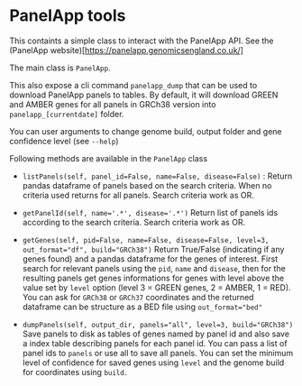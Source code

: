 # PanelApp tools

This containts a simple class to interact with the PanelApp API. See the (PanelApp website)[https://panelapp.genomicsengland.co.uk/]

The main class is `PanelApp`.


This also expose a cli command `panelapp_dump` that can be used to download PanelApp panels to tables. By default, it will download GREEN and AMBER genes for all panels in GRCh38 version into `panelapp_[currentdate]` folder.

You can user arguments to change genome build, output folder and gene confidence level (see `--help`)

Following methods are available in the `PanelApp` class

- `listPanels(self, panel_id=False, name=False, disease=False)` :
Return pandas dataframe of panels based on the search criteria. When no criteria used returns for all panels. Search criteria work as OR.
        
- `getPanelId(self, name='.*', disease='.*')`
Return list of panels ids according to the search criteria.  Search criteria work as OR.

- `getGenes(self, pid=False, name=False, disease=False, level=3, out_format="df", build="GRCh38")`
Return True/False (indicating if any genes found) and a pandas dataframe for the genes of interest. First search for relevant panels using the `pid`, `name` and `disease`, then for the resulting panels get genes informations for genes with level above the value set by `level` option (level 3 = GREEN genes, 2 = AMBER, 1 = RED). 
You can ask for `GRCh38` or `GRCh37` coordinates and the returned dataframe can be structure as a BED file using `out_format="bed"`

- `dumpPanels(self, output_dir, panels="all", level=3, build="GRCh38")`
Save panels to disk as tables of genes named by panel id and also save a index table describing panels for each panel id.
You can pass a list of panel ids to `panels` or use all to save all panels. 
You can set the minimum level of confidence for saved genes using `level` and the genome build for coordinates using `build`.
